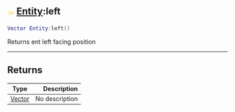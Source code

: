 ## ![shared](../../.gitbook/assets/shared.png) [Entity](https://iaswiki.rawr.dev/readme/entity):left

```lua
Vector Entity:left()
```

Returns ent left facing position

------
## Returns

| Type   | Description |
| ------ | ----------: |
| [Vector](https://iaswiki.rawr.dev/readme/vector) | No description |

